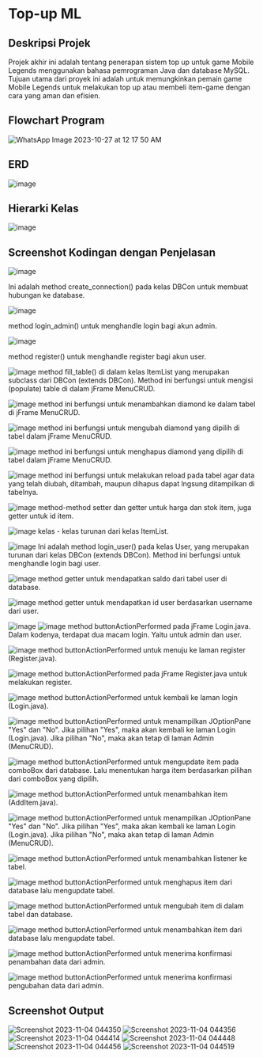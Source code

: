 # Top-up ML

## Deskripsi Projek
Projek akhir ini adalah tentang penerapan sistem top up untuk game Mobile Legends menggunakan bahasa pemrograman Java dan database MySQL. Tujuan utama dari proyek ini adalah untuk memungkinkan pemain game Mobile Legends untuk melakukan top up atau membeli item-game dengan cara yang aman dan efisien.

## Flowchart Program
![WhatsApp Image 2023-10-27 at 12 17 50 AM](https://github.com/AdliMS/PA-PBO/assets/53502055/8eb4e1a1-60ab-4edf-968a-ef322558e229)

## ERD
![image](https://github.com/AdliMS/PA-PBO/assets/53502055/bc89194e-7e1a-4cc8-8ff4-723d437358b0)

## Hierarki Kelas
![image](https://github.com/AdliMS/PA-PBO/assets/53502055/a4e10d62-8379-492c-9047-9c331e238fdc)

## Screenshot Kodingan dengan Penjelasan
![image](https://github.com/AdliMS/PA-PBO/assets/53502055/fe1e97ce-8516-4cf6-b72b-7250c542527d)

Ini adalah method create_connection() pada kelas DBCon untuk membuat hubungan ke database.


![image](https://github.com/AdliMS/PA-PBO/assets/53502055/6180f05c-9d37-4267-acbe-cdc165d8e00f)

method login_admin() untuk menghandle login bagi akun admin.


![image](https://github.com/AdliMS/PA-PBO/assets/53502055/0be29a18-0c6b-4519-b58f-79f50459935a)

method register() untuk menghandle register bagi akun user.


![image](https://github.com/AdliMS/PA-PBO/assets/53502055/fe872994-f863-4ac9-a75d-1641caaccabf)
method fill_table() di dalam kelas ItemList yang merupakan subclass dari DBCon (extends DBCon). Method ini berfungsi untuk mengisi (populate) table di dalam jFrame MenuCRUD.

![image](https://github.com/AdliMS/PA-PBO/assets/53502055/d8771ebb-3112-4b4c-92b8-c3272e34093c)
method ini berfungsi untuk menambahkan diamond ke dalam tabel di jFrame MenuCRUD. 

![image](https://github.com/AdliMS/PA-PBO/assets/53502055/3f7803d0-8954-4e0e-a995-13989bce5a7e)
method ini berfungsi untuk mengubah diamond yang dipilih di tabel dalam jFrame MenuCRUD.

![image](https://github.com/AdliMS/PA-PBO/assets/53502055/6e09e023-773a-407d-a392-3f8725be9087)
method ini berfungsi untuk menghapus diamond yang dipilih di tabel dalam jFrame MenuCRUD.

![image](https://github.com/AdliMS/PA-PBO/assets/53502055/dbcc6724-1e9f-4602-b6ed-37f8cd6cf93f)
method ini berfungsi untuk melakukan reload pada tabel agar data yang telah diubah, ditambah, maupun dihapus dapat lngsung ditampilkan di tabelnya.

![image](https://github.com/AdliMS/PA-PBO/assets/53502055/47ff73c5-e19e-4502-b237-c7c9d6ba7331)
method-method setter dan getter untuk harga dan stok item, juga getter untuk id item.

![image](https://github.com/AdliMS/PA-PBO/assets/53502055/47a96e46-671a-4c88-b476-59e09051c1b2)
kelas - kelas turunan dari kelas ItemList.

![image](https://github.com/AdliMS/PA-PBO/assets/53502055/9c1be2b4-4612-4bbc-aa30-144c6d5c0039)
Ini adalah method login_user() pada kelas User, yang merupakan turunan dari kelas DBCon (extends DBCon). Method ini berfungsi untuk menghandle login bagi user.

![image](https://github.com/AdliMS/PA-PBO/assets/53502055/8401a86d-fa9c-4c26-bc5a-82dc70ae815d)
method getter untuk mendapatkan saldo dari tabel user di database.

![image](https://github.com/AdliMS/PA-PBO/assets/53502055/f3a2ed5a-dfa2-4625-b6b7-409a86be4101)
method getter untuk mendapatkan id user berdasarkan username dari user.

![image](https://github.com/AdliMS/PA-PBO/assets/53502055/cfc158c9-67d5-43b2-9cf1-bb7d7bf8a2b9)
![image](https://github.com/AdliMS/PA-PBO/assets/53502055/16d3ec14-a1b1-41f6-a4ab-89b3afdd2851)
method buttonActionPerformed pada jFrame Login.java. Dalam kodenya, terdapat dua macam login. Yaitu untuk admin dan user.

![image](https://github.com/AdliMS/PA-PBO/assets/53502055/2c7b20cf-0432-44e3-981e-830cd36e2d82)
method buttonActionPerformed untuk menuju ke laman register (Register.java).

![image](https://github.com/AdliMS/PA-PBO/assets/53502055/e9f051fe-705c-4ebc-b8f9-5194cee75762)
method buttonActionPerformed pada jFrame Register.java untuk melakukan register.

![image](https://github.com/AdliMS/PA-PBO/assets/53502055/d338e1a2-d219-4f43-b05b-defbea3912d3)
method buttonActionPerformed untuk kembali ke laman login (Login.java).

![image](https://github.com/AdliMS/PA-PBO/assets/53502055/52ea56e8-59af-4554-b465-535638574398)
method buttonActionPerformed untuk menampilkan JOptionPane "Yes" dan "No". Jika pilihan "Yes", maka akan kembali ke laman Login (Login.java). Jika pilihan "No", maka akan tetap di laman Admin (MenuCRUD).

![image](https://github.com/AdliMS/PA-PBO/assets/53502055/ee1e7ecc-0c0b-4dbb-ba1a-47fd9f4fa5f4)
method buttonActionPerformed untuk mengupdate item pada comboBox dari database. Lalu menentukan harga item berdasarkan pilihan dari comboBox yang dipilih.

![image](https://github.com/AdliMS/PA-PBO/assets/53502055/e819bc60-5573-4950-bea2-22274469bc04)
method buttonActionPerformed untuk menambahkan item (AddItem.java).

![image](https://github.com/AdliMS/PA-PBO/assets/53502055/ed92f81c-a43b-454e-beae-66c0c2107e21)
method buttonActionPerformed untuk menampilkan JOptionPane "Yes" dan "No". Jika pilihan "Yes", maka akan kembali ke laman Login (Login.java). Jika pilihan "No", maka akan tetap di laman Admin (MenuCRUD).

![image](https://github.com/AdliMS/PA-PBO/assets/53502055/27030a2b-fc4d-41b8-b332-fa4ce69b91aa)
method buttonActionPerformed untuk menambahkan listener ke tabel.

![image](https://github.com/AdliMS/PA-PBO/assets/53502055/239e4743-8c3c-43bc-ad25-65b8934ad4e5)
method buttonActionPerformed untuk menghapus item dari database lalu mengupdate tabel.

![image](https://github.com/AdliMS/PA-PBO/assets/53502055/0c481f34-6060-436f-aa09-e6ca59a531d5)
method buttonActionPerformed untuk mengubah item di dalam tabel dan database.

![image](https://github.com/AdliMS/PA-PBO/assets/53502055/2f1c1a5e-a23e-4a6a-9fa7-4715d2644f9e)
method buttonActionPerformed untuk menambahkan item dari database lalu mengupdate tabel.

![image](https://github.com/AdliMS/PA-PBO/assets/53502055/8590540c-dad0-4f44-8c41-e993a7d641c4)
method buttonActionPerformed untuk menerima konfirmasi penambahan data dari admin.

![image](https://github.com/AdliMS/PA-PBO/assets/53502055/5eaff652-9b13-4ca6-9416-da2347858415)
method buttonActionPerformed untuk menerima konfirmasi pengubahan data dari admin.

## Screenshot Output
![Screenshot 2023-11-04 044350](https://github.com/AdliMS/PA-PBO/assets/53502055/536f53ca-ec8e-4251-acb8-359bdffe2a32)
![Screenshot 2023-11-04 044356](https://github.com/AdliMS/PA-PBO/assets/53502055/3c239a3e-60ed-4563-8c91-7a53f314fb75)
![Screenshot 2023-11-04 044414](https://github.com/AdliMS/PA-PBO/assets/53502055/156e1b4b-b71f-4ca9-9f00-0e6917dfb6fc)
![Screenshot 2023-11-04 044448](https://github.com/AdliMS/PA-PBO/assets/53502055/caae709d-4685-4c24-86fa-d2989008c4b6)
![Screenshot 2023-11-04 044456](https://github.com/AdliMS/PA-PBO/assets/53502055/e4e03a42-131b-4d49-b3c6-c7d89f9cc95f)
![Screenshot 2023-11-04 044519](https://github.com/AdliMS/PA-PBO/assets/53502055/3c495988-6cda-4055-be60-27d065052c6b)
